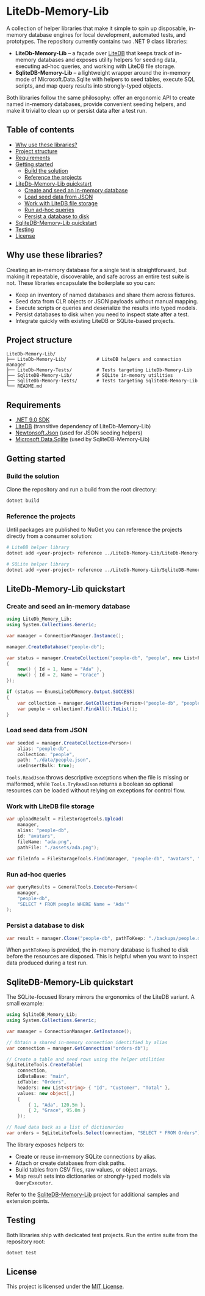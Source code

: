# LiteDb-Memory-Lib

A collection of helper libraries that make it simple to spin up disposable, in-memory database engines for local development, automated tests, and prototypes. The repository currently contains two .NET 9 class libraries:

- **LiteDb-Memory-Lib** – a façade over [LiteDB](https://www.litedb.org/) that keeps track of in-memory databases and exposes utility helpers for seeding data, executing ad-hoc queries, and working with LiteDB file storage.
- **SqliteDB-Memory-Lib** – a lightweight wrapper around the in-memory mode of Microsoft.Data.Sqlite with helpers to seed tables, execute SQL scripts, and map query results into strongly-typed objects.

Both libraries follow the same philosophy: offer an ergonomic API to create named in-memory databases, provide convenient seeding helpers, and make it trivial to clean up or persist data after a test run.

## Table of contents

- [Why use these libraries?](#why-use-these-libraries)
- [Project structure](#project-structure)
- [Requirements](#requirements)
- [Getting started](#getting-started)
  - [Build the solution](#build-the-solution)
  - [Reference the projects](#reference-the-projects)
- [LiteDb-Memory-Lib quickstart](#litedb-memory-lib-quickstart)
  - [Create and seed an in-memory database](#create-and-seed-an-in-memory-database)
  - [Load seed data from JSON](#load-seed-data-from-json)
  - [Work with LiteDB file storage](#work-with-litedb-file-storage)
  - [Run ad-hoc queries](#run-ad-hoc-queries)
  - [Persist a database to disk](#persist-a-database-to-disk)
- [SqliteDB-Memory-Lib quickstart](#sqlitedb-memory-lib-quickstart)
- [Testing](#testing)
- [License](#license)

## Why use these libraries?

Creating an in-memory database for a single test is straightforward, but making it repeatable, discoverable, and safe across an entire test suite is not. These libraries encapsulate the boilerplate so you can:

- Keep an inventory of named databases and share them across fixtures.
- Seed data from CLR objects or JSON payloads without manual mapping.
- Execute scripts or queries and deserialize the results into typed models.
- Persist databases to disk when you need to inspect state after a test.
- Integrate quickly with existing LiteDB or SQLite-based projects.

## Project structure

```
LiteDb-Memory-Lib/
├── LiteDb-Memory-Lib/           # LiteDB helpers and connection manager
├── LiteDb-Memory-Tests/         # Tests targeting LiteDb-Memory-Lib
├── SqliteDB-Memory-Lib/         # SQLite in-memory utilities
├── SqliteDb-Memory-Tests/       # Tests targeting SqliteDB-Memory-Lib
└── README.md
```

## Requirements

- [.NET 9.0 SDK](https://dotnet.microsoft.com/download)
- [LiteDB](https://www.nuget.org/packages/LiteDB) (transitive dependency of LiteDb-Memory-Lib)
- [Newtonsoft.Json](https://www.nuget.org/packages/Newtonsoft.Json) (used for JSON seeding helpers)
- [Microsoft.Data.Sqlite](https://www.nuget.org/packages/Microsoft.Data.Sqlite) (used by SqliteDB-Memory-Lib)

## Getting started

### Build the solution

Clone the repository and run a build from the root directory:

```bash
dotnet build
```

### Reference the projects

Until packages are published to NuGet you can reference the projects directly from a consumer solution:

```bash
# LiteDB helper library
dotnet add <your-project> reference ../LiteDb-Memory-Lib/LiteDb-Memory-Lib/LiteDb-Memory-Lib.csproj

# SQLite helper library
dotnet add <your-project> reference ../LiteDb-Memory-Lib/SqliteDB-Memory-Lib/SqliteDB-Memory-Lib.csproj
```

## LiteDb-Memory-Lib quickstart

### Create and seed an in-memory database

```csharp
using LiteDb_Memory_Lib;
using System.Collections.Generic;

var manager = ConnectionManager.Instance();

manager.CreateDatabase("people-db");

var status = manager.CreateCollection("people-db", "people", new List<Person>
{
    new() { Id = 1, Name = "Ada" },
    new() { Id = 2, Name = "Grace" }
});

if (status == EnumsLiteDbMemory.Output.SUCCESS)
{
    var collection = manager.GetCollection<Person>("people-db", "people");
    var people = collection?.FindAll().ToList();
}
```

### Load seed data from JSON

```csharp
var seeded = manager.CreateCollection<Person>(
    alias: "people-db",
    collection: "people",
    path: "./data/people.json",
    useInsertBulk: true);
```

`Tools.ReadJson` throws descriptive exceptions when the file is missing or malformed, while `Tools.TryReadJson` returns a boolean so optional resources can be loaded without relying on exceptions for control flow.

### Work with LiteDB file storage

```csharp
var uploadResult = FileStorageTools.Upload(
    manager,
    alias: "people-db",
    id: "avatars",
    fileName: "ada.png",
    pathFile: "./assets/ada.png");

var fileInfo = FileStorageTools.Find(manager, "people-db", "avatars", "ada.png");
```

### Run ad-hoc queries

```csharp
var queryResults = GeneralTools.Execute<Person>(
    manager,
    "people-db",
    "SELECT * FROM people WHERE Name = 'Ada'"
);
```

### Persist a database to disk

```csharp
var result = manager.Close("people-db", pathToKeep: "./backups/people.db");
```

When `pathToKeep` is provided, the in-memory database is flushed to disk before the resources are disposed. This is helpful when you want to inspect data produced during a test run.

## SqliteDB-Memory-Lib quickstart

The SQLite-focused library mirrors the ergonomics of the LiteDB variant. A small example:

```csharp
using SqliteDB_Memory_Lib;
using System.Collections.Generic;

var manager = ConnectionManager.GetInstance();

// Obtain a shared in-memory connection identified by alias
var connection = manager.GetConnection("orders-db");

// Create a table and seed rows using the helper utilities
SqLiteLiteTools.CreateTable(
    connection,
    idDataBase: "main",
    idTable: "Orders",
    headers: new List<string> { "Id", "Customer", "Total" },
    values: new object[,]
    {
        { 1, "Ada", 120.5m },
        { 2, "Grace", 95.0m }
    });

// Read data back as a list of dictionaries
var orders = SqLiteLiteTools.Select(connection, "SELECT * FROM Orders");
```

The library exposes helpers to:

- Create or reuse in-memory SQLite connections by alias.
- Attach or create databases from disk paths.
- Build tables from CSV files, raw values, or object arrays.
- Map result sets into dictionaries or strongly-typed models via `QueryExecutor`.

Refer to the [SqliteDB-Memory-Lib](./SqliteDB-Memory-Lib) project for additional samples and extension points.

## Testing

Both libraries ship with dedicated test projects. Run the entire suite from the repository root:

```bash
dotnet test
```

## License

This project is licensed under the [MIT License](./LICENSE).
